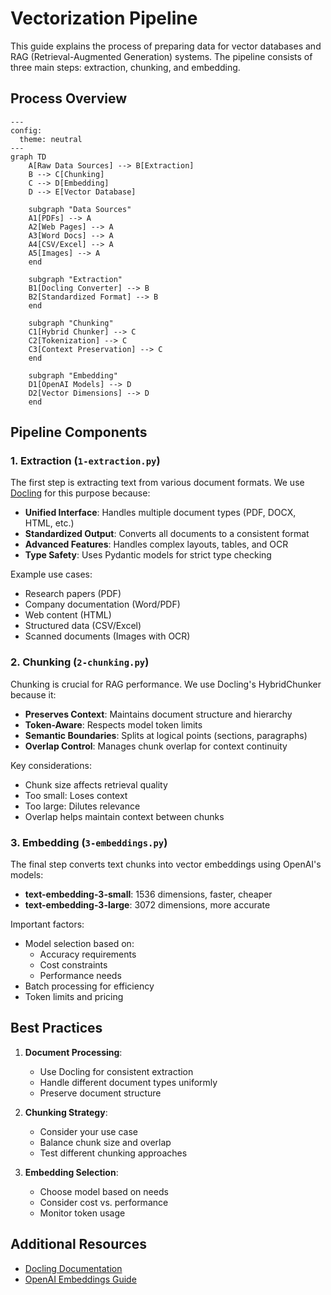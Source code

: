 # Vectorization Pipeline

This guide explains the process of preparing data for vector databases and RAG (Retrieval-Augmented Generation) systems. The pipeline consists of three main steps: extraction, chunking, and embedding.

## Process Overview

```mermaid
---
config:
  theme: neutral
---
graph TD
    A[Raw Data Sources] --> B[Extraction]
    B --> C[Chunking]
    C --> D[Embedding]
    D --> E[Vector Database]
    
    subgraph "Data Sources"
    A1[PDFs] --> A
    A2[Web Pages] --> A
    A3[Word Docs] --> A
    A4[CSV/Excel] --> A
    A5[Images] --> A
    end
    
    subgraph "Extraction"
    B1[Docling Converter] --> B
    B2[Standardized Format] --> B
    end
    
    subgraph "Chunking"
    C1[Hybrid Chunker] --> C
    C2[Tokenization] --> C
    C3[Context Preservation] --> C
    end
    
    subgraph "Embedding"
    D1[OpenAI Models] --> D
    D2[Vector Dimensions] --> D
    end
```

## Pipeline Components

### 1. Extraction (`1-extraction.py`)

The first step is extracting text from various document formats. We use [Docling](https://docling-project.github.io/docling/) for this purpose because:

- **Unified Interface**: Handles multiple document types (PDF, DOCX, HTML, etc.)
- **Standardized Output**: Converts all documents to a consistent format
- **Advanced Features**: Handles complex layouts, tables, and OCR
- **Type Safety**: Uses Pydantic models for strict type checking

Example use cases:
- Research papers (PDF)
- Company documentation (Word/PDF)
- Web content (HTML)
- Structured data (CSV/Excel)
- Scanned documents (Images with OCR)

### 2. Chunking (`2-chunking.py`)

Chunking is crucial for RAG performance. We use Docling's HybridChunker because it:

- **Preserves Context**: Maintains document structure and hierarchy
- **Token-Aware**: Respects model token limits
- **Semantic Boundaries**: Splits at logical points (sections, paragraphs)
- **Overlap Control**: Manages chunk overlap for context continuity

Key considerations:
- Chunk size affects retrieval quality
- Too small: Loses context
- Too large: Dilutes relevance
- Overlap helps maintain context between chunks

### 3. Embedding (`3-embeddings.py`)

The final step converts text chunks into vector embeddings using OpenAI's models:

- **text-embedding-3-small**: 1536 dimensions, faster, cheaper
- **text-embedding-3-large**: 3072 dimensions, more accurate

Important factors:
- Model selection based on:
  - Accuracy requirements
  - Cost constraints
  - Performance needs
- Batch processing for efficiency
- Token limits and pricing

## Best Practices

1. **Document Processing**:
   - Use Docling for consistent extraction
   - Handle different document types uniformly
   - Preserve document structure

2. **Chunking Strategy**:
   - Consider your use case
   - Balance chunk size and overlap
   - Test different chunking approaches

3. **Embedding Selection**:
   - Choose model based on needs
   - Consider cost vs. performance
   - Monitor token usage

## Additional Resources

- [Docling Documentation](https://docling-project.github.io/docling/)
- [OpenAI Embeddings Guide](https://platform.openai.com/docs/guides/embeddings)
